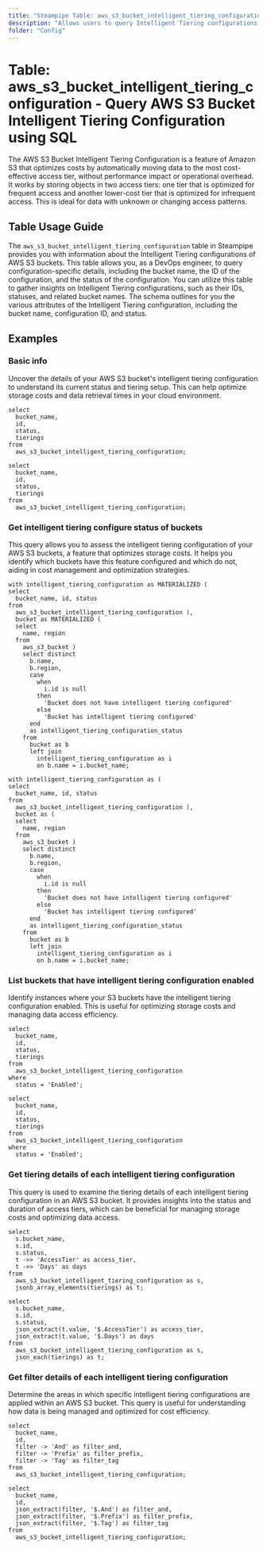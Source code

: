 ```yaml
---
title: "Steampipe Table: aws_s3_bucket_intelligent_tiering_configuration - Query AWS S3 Bucket Intelligent Tiering Configuration using SQL"
description: "Allows users to query Intelligent Tiering configurations for S3 buckets. It provides information about each configuration, including the bucket name, the ID of the configuration, and the status of the configuration."
folder: "Config"
---
```


# Table: aws_s3_bucket_intelligent_tiering_configuration - Query AWS S3 Bucket Intelligent Tiering Configuration using SQL

The AWS S3 Bucket Intelligent Tiering Configuration is a feature of Amazon S3 that optimizes costs by automatically moving data to the most cost-effective access tier, without performance impact or operational overhead. It works by storing objects in two access tiers: one tier that is optimized for frequent access and another lower-cost tier that is optimized for infrequent access. This is ideal for data with unknown or changing access patterns.

## Table Usage Guide

The `aws_s3_bucket_intelligent_tiering_configuration` table in Steampipe provides you with information about the Intelligent Tiering configurations of AWS S3 buckets. This table allows you, as a DevOps engineer, to query configuration-specific details, including the bucket name, the ID of the configuration, and the status of the configuration. You can utilize this table to gather insights on Intelligent Tiering configurations, such as their IDs, statuses, and related bucket names. The schema outlines for you the various attributes of the Intelligent Tiering configuration, including the bucket name, configuration ID, and status.

## Examples

### Basic info
Uncover the details of your AWS S3 bucket's intelligent tiering configuration to understand its current status and tiering setup. This can help optimize storage costs and data retrieval times in your cloud environment.

```sql+postgres
select
  bucket_name,
  id,
  status,
  tierings
from
  aws_s3_bucket_intelligent_tiering_configuration;
```

```sql+sqlite
select
  bucket_name,
  id,
  status,
  tierings
from
  aws_s3_bucket_intelligent_tiering_configuration;
```

### Get intelligent tiering configure status of buckets
This query allows you to assess the intelligent tiering configuration of your AWS S3 buckets, a feature that optimizes storage costs. It helps you identify which buckets have this feature configured and which do not, aiding in cost management and optimization strategies.

```sql+postgres
with intelligent_tiering_configuration as MATERIALIZED (
select
  bucket_name, id, status
from
  aws_s3_bucket_intelligent_tiering_configuration ),
  bucket as MATERIALIZED (
  select
    name, region
  from
    aws_s3_bucket )
    select distinct
      b.name,
      b.region,
      case
        when
          i.id is null
        then
          'Bucket does not have intelligent tiering configured'
        else
          'Bucket has intelligent tiering configured'
      end
      as intelligent_tiering_configuration_status
    from
      bucket as b
      left join
        intelligent_tiering_configuration as i
        on b.name = i.bucket_name;
```

```sql+sqlite
with intelligent_tiering_configuration as (
select
  bucket_name, id, status
from
  aws_s3_bucket_intelligent_tiering_configuration ),
  bucket as (
  select
    name, region
  from
    aws_s3_bucket )
    select distinct
      b.name,
      b.region,
      case
        when
          i.id is null
        then
          'Bucket does not have intelligent tiering configured'
        else
          'Bucket has intelligent tiering configured'
      end
      as intelligent_tiering_configuration_status
    from
      bucket as b
      left join
        intelligent_tiering_configuration as i
        on b.name = i.bucket_name;
```

### List buckets that have intelligent tiering configuration enabled
Identify instances where your S3 buckets have the intelligent tiering configuration enabled. This is useful for optimizing storage costs and managing data access efficiency.

```sql+postgres
select
  bucket_name,
  id,
  status,
  tierings
from
  aws_s3_bucket_intelligent_tiering_configuration
where
  status = 'Enabled';
```

```sql+sqlite
select
  bucket_name,
  id,
  status,
  tierings
from
  aws_s3_bucket_intelligent_tiering_configuration
where
  status = 'Enabled';
```

### Get tiering details of each intelligent tiering configuration
This query is used to examine the tiering details of each intelligent tiering configuration in an AWS S3 bucket. It provides insights into the status and duration of access tiers, which can be beneficial for managing storage costs and optimizing data access.

```sql+postgres
select
  s.bucket_name,
  s.id,
  s.status,
  t ->> 'AccessTier' as access_tier,
  t ->> 'Days' as days
from
  aws_s3_bucket_intelligent_tiering_configuration as s,
  jsonb_array_elements(tierings) as t;
```

```sql+sqlite
select
  s.bucket_name,
  s.id,
  s.status,
  json_extract(t.value, '$.AccessTier') as access_tier,
  json_extract(t.value, '$.Days') as days
from
  aws_s3_bucket_intelligent_tiering_configuration as s,
  json_each(tierings) as t;
```

### Get filter details of each intelligent tiering configuration
Determine the areas in which specific intelligent tiering configurations are applied within an AWS S3 bucket. This query is useful for understanding how data is being managed and optimized for cost efficiency.

```sql+postgres
select
  bucket_name,
  id,
  filter -> 'And' as filter_and,
  filter -> 'Prefix' as filter_prefix,
  filter -> 'Tag' as filter_tag
from
  aws_s3_bucket_intelligent_tiering_configuration;
```

```sql+sqlite
select
  bucket_name,
  id,
  json_extract(filter, '$.And') as filter_and,
  json_extract(filter, '$.Prefix') as filter_prefix,
  json_extract(filter, '$.Tag') as filter_tag
from
  aws_s3_bucket_intelligent_tiering_configuration;
```